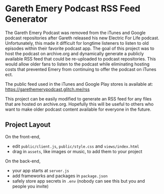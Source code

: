 Gareth Emery Podcast RSS Feed Generator
=================
The Gareth Emery Podcast was removed from the iTunes and Google podcast repositories after Gareth released his new Electric For Life podcast.  Unfortunately, this made it difficult for longtime listeners to listen to old episodes within their favorite podcast app.  The goal of this project was to host the podcast on archive.org and dynamically generate a publicly available RSS feed that could be re-uploaded to podcast repositories.  This would allow older fans to listen to the podcast while eliminating hosting costs that prevented Emery from continuing to offer the podcast on iTunes ect.

The public feed used in the iTunes and Google Play stores is available at: https://garethemerypodcast.glitch.me/rss

This project can be easily modified to generate an RSS feed for any files that are hosted on archive.org.  Hopefully this will be useful to others who want to make older podcast content available for everyone in the future.

Project Layout
------------

On the front-end,
- edit `public/client.js`, `public/style.css` and `views/index.html`
- drag in `assets`, like images or music, to add them to your project

On the back-end,
- your app starts at `server.js`
- add frameworks and packages in `package.json`
- safely store app secrets in `.env` (nobody can see this but you and people you invite)
